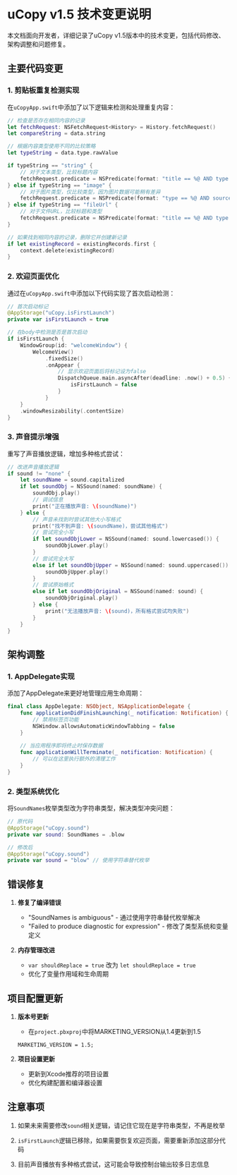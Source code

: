 # uCopy v1.5 技术变更说明

本文档面向开发者，详细记录了uCopy v1.5版本中的技术变更，包括代码修改、架构调整和问题修复。

## 主要代码变更

### 1. 剪贴板重复检测实现

在`uCopyApp.swift`中添加了以下逻辑来检测和处理重复内容：

```swift
// 检查是否存在相同内容的记录
let fetchRequest: NSFetchRequest<History> = History.fetchRequest()
let compareString = data.string

// 根据内容类型使用不同的比较策略
let typeString = data.type.rawValue

if typeString == "string" {
    // 对于文本类型，比较标题内容
    fetchRequest.predicate = NSPredicate(format: "title == %@ AND type == %@", compareString, typeString)
} else if typeString == "image" {
    // 对于图片类型，仅比较类型，因为图片数据可能稍有差异
    fetchRequest.predicate = NSPredicate(format: "type == %@ AND source == %@", typeString, data.source ?? "")
} else if typeString == "fileUrl" {
    // 对于文件URL，比较标题和类型
    fetchRequest.predicate = NSPredicate(format: "title == %@ AND type == %@", compareString, typeString)
}

// 如果找到相同内容的记录，删除它并创建新记录
if let existingRecord = existingRecords.first {
    context.delete(existingRecord)
}
```

### 2. 欢迎页面优化

通过在`uCopyApp.swift`中添加以下代码实现了首次启动检测：

```swift
// 首次启动标记
@AppStorage("uCopy.isFirstLaunch")
private var isFirstLaunch = true

// 在body中检测是否是首次启动
if isFirstLaunch {
    WindowGroup(id: "welcomeWindow") {
        WelcomeView()
            .fixedSize()
            .onAppear {
                // 显示欢迎页面后将标记设为false
                DispatchQueue.main.asyncAfter(deadline: .now() + 0.5) {
                    isFirstLaunch = false
                }
            }
    }
    .windowResizability(.contentSize)
}
```

### 3. 声音提示增强

重写了声音播放逻辑，增加多种格式尝试：

```swift
// 改进声音播放逻辑
if sound != "none" {
    let soundName = sound.capitalized
    if let soundObj = NSSound(named: soundName) {
        soundObj.play()
        // 调试信息
        print("正在播放声音: \(soundName)")
    } else {
        // 声音未找到时尝试其他大小写格式
        print("找不到声音: \(soundName)，尝试其他格式")
        // 尝试完全小写
        if let soundObjLower = NSSound(named: sound.lowercased()) {
            soundObjLower.play()
        } 
        // 尝试完全大写
        else if let soundObjUpper = NSSound(named: sound.uppercased()) {
            soundObjUpper.play()
        } 
        // 尝试原始格式
        else if let soundObjOriginal = NSSound(named: sound) {
            soundObjOriginal.play()
        } else {
            print("无法播放声音: \(sound)，所有格式尝试均失败")
        }
    }
}
```

## 架构调整

### 1. AppDelegate实现

添加了AppDelegate来更好地管理应用生命周期：

```swift
final class AppDelegate: NSObject, NSApplicationDelegate {
    func applicationDidFinishLaunching(_ notification: Notification) {
        // 禁用标签页功能
        NSWindow.allowsAutomaticWindowTabbing = false
    }
    
    // 当应用程序即将终止时保存数据
    func applicationWillTerminate(_ notification: Notification) {
        // 可以在这里执行额外的清理工作
    }
}
```

### 2. 类型系统优化

将`SoundNames`枚举类型改为字符串类型，解决类型冲突问题：

```swift
// 原代码
@AppStorage("uCopy.sound")
private var sound: SoundNames = .blow

// 修改后
@AppStorage("uCopy.sound")
private var sound = "blow" // 使用字符串替代枚举
```

## 错误修复

1. **修复了编译错误**
   - "SoundNames is ambiguous" - 通过使用字符串替代枚举解决
   - "Failed to produce diagnostic for expression" - 修改了类型系统和变量定义

2. **内存管理改进**
   - `var shouldReplace = true` 改为 `let shouldReplace = true`
   - 优化了变量作用域和生命周期

## 项目配置更新

1. **版本号更新**
   - 在`project.pbxproj`中将MARKETING_VERSION从1.4更新到1.5
   ```
   MARKETING_VERSION = 1.5;
   ```

2. **项目设置更新**
   - 更新到Xcode推荐的项目设置
   - 优化构建配置和编译器设置

## 注意事项

1. 如果未来需要修改`sound`相关逻辑，请记住它现在是字符串类型，不再是枚举

2. `isFirstLaunch`逻辑已移除，如果需要恢复欢迎页面，需要重新添加这部分代码

3. 目前声音播放有多种格式尝试，这可能会导致控制台输出较多日志信息 